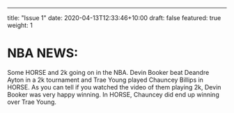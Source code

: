 ---
title: "Issue 1"
date: 2020-04-13T12:33:46+10:00
draft: false
featured: true
weight: 1
# NBA NEWS: 

 Some HORSE and 2k going on in the NBA. Devin Booker beat Deandre Ayton in a 2k tournament and Trae Young played Chauncey Billips in HORSE. As you can tell if you watched the video of them playing 2k, Devin Booker was very happy winning. In HORSE, Chauncey did end up winning over Trae Young.



  
